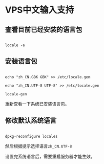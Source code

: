 # VPS中文输入支持

## 查看目前已经安装的语言包
```
locale -a
```

## 安装语言包
```
echo "zh_CN.GBK GBK" >> /etc/locale.gen
echo "zh_CN.UTF-8 UTF-8" >> /etc/locale.gen
locale-gen
```
重新查看一下系统已安装语言包。

## 修改默认系统语言
```
dpkg-reconfigure locales
```
然后根据提示选择语言`zh_CN.UTF-8`

设置完系统语言后，需要重启服务器才能生效。

